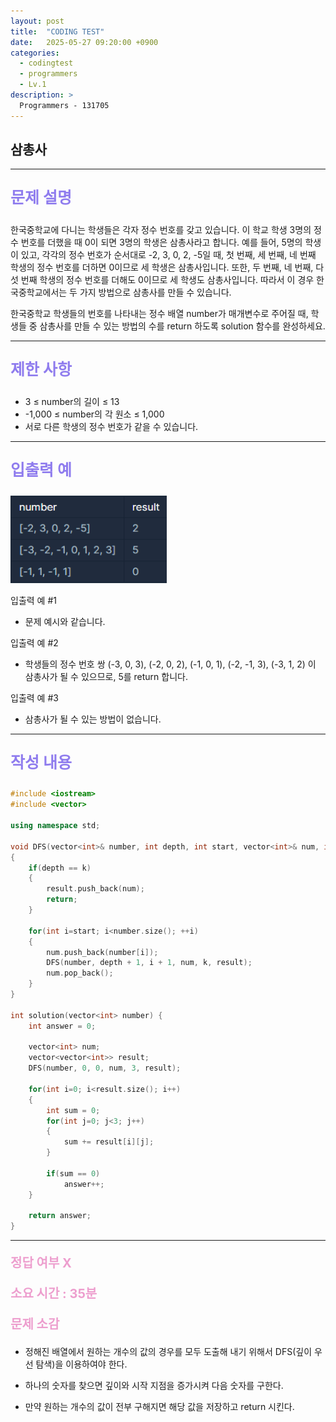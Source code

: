```yaml
---
layout: post
title:  "CODING TEST"
date:   2025-05-27 09:20:00 +0900
categories:
  - codingtest
  - programmers
  - Lv.1
description: >
  Programmers - 131705
---
```

## 삼총사

---

<p style = "color:#8f7cee; font-size:25px; font-weight:bold">
문제 설명
</p>

한국중학교에 다니는 학생들은 각자 정수 번호를 갖고 있습니다. 이 학교 학생 3명의 정수 번호를 더했을 때 0이 되면 3명의 학생은 삼총사라고 합니다. 예를 들어, 5명의 학생이 있고, 각각의 정수 번호가 순서대로 -2, 3, 0, 2, -5일 때, 첫 번째, 세 번째, 네 번째 학생의 정수 번호를 더하면 0이므로 세 학생은 삼총사입니다. 또한, 두 번째, 네 번째, 다섯 번째 학생의 정수 번호를 더해도 0이므로 세 학생도 삼총사입니다. 따라서 이 경우 한국중학교에서는 두 가지 방법으로 삼총사를 만들 수 있습니다.

한국중학교 학생들의 번호를 나타내는 정수 배열 number가 매개변수로 주어질 때, 학생들 중 삼총사를 만들 수 있는 방법의 수를 return 하도록 solution 함수를 완성하세요.

---

<p style = "color:#8f7cee; font-size:25px; font-weight:bold">
제한 사항
</p>

- 3 ≤ number의 길이 ≤ 13
- -1,000 ≤ number의 각 원소 ≤ 1,000
- 서로 다른 학생의 정수 번호가 같을 수 있습니다.

---

<p style = "color:#8f7cee; font-size:25px; font-weight:bold">
입출력 예
</p>

<img src = "/assets/img/codingtest/131705.png" width = "250" height = "140">

입출력 예 #1
- 문제 예시와 같습니다.

입출력 예 #2
- 학생들의 정수 번호 쌍 (-3, 0, 3), (-2, 0, 2), (-1, 0, 1), (-2, -1, 3), (-3, 1, 2) 이 삼총사가 될 수 있으므로, 5를 return 합니다.

입출력 예 #3
- 삼총사가 될 수 있는 방법이 없습니다.

---

<p style = "color:#8f7cee; font-size:25px; font-weight:bold">
작성 내용
</p>

```C++
#include <iostream>
#include <vector>

using namespace std;

void DFS(vector<int>& number, int depth, int start, vector<int>& num, int k, vector<vector<int>>& result)
{
    if(depth == k)
    {
        result.push_back(num);
        return;
    }
    
    for(int i=start; i<number.size(); ++i)
    {
        num.push_back(number[i]);
        DFS(number, depth + 1, i + 1, num, k, result);
        num.pop_back();
    }
}

int solution(vector<int> number) {
    int answer = 0;
    
    vector<int> num;
    vector<vector<int>> result;
    DFS(number, 0, 0, num, 3, result);
    
    for(int i=0; i<result.size(); i++)
    {
        int sum = 0;
        for(int j=0; j<3; j++)
        {
            sum += result[i][j];
        }
        
        if(sum == 0)
            answer++;
    }
    
    return answer;
}
```

---

<p style = "color:#ed9ece; font-size:20px; font-weight:bold">
정답 여부 X
</p>

<p style = "color:#ed9ece; font-size:20px; font-weight:bold">
소요 시간 : 35분
</p>

<p style = "color:#ed9ece; font-size:20px; font-weight:bold">
문제 소감
</p>

- 정해진 배열에서 원하는 개수의 값의 경우를 모두 도출해 내기 위해서 DFS(깊이 우선 탐색)을 이용하여야 한다.

- 하나의 숫자를 찾으면 깊이와 시작 지점을 증가시켜 다음 숫자를 구한다.

- 만약 원하는 개수의 값이 전부 구해지면 해당 값을 저장하고 return 시킨다.